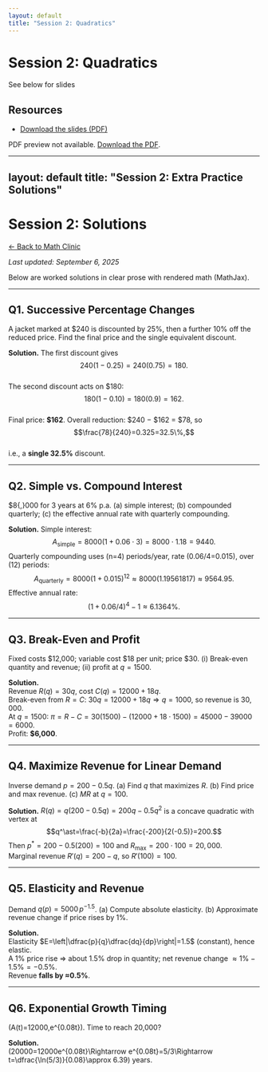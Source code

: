 ```yaml
---
layout: default
title: "Session 2: Quadratics"
---
```


# Session 2: Quadratics

See below for slides

## Resources

* [Download the slides (PDF)](/assets/math-clinic/session-02/Quadratics.pdf)

PDF preview not available. [Download the PDF](/assets/math-clinic/session-02/Quadratics.pdf).




---
layout: default
title: "Session 2: Extra Practice Solutions"
---

# Session 2: Solutions

[← Back to Math Clinic](/courses/math-clinic/)

_Last updated: September 6, 2025_

Below are worked solutions in clear prose with rendered math (MathJax).

---

## Q1. Successive Percentage Changes
A jacket marked at \$240 is discounted by 25%, then a further 10% off the reduced price. Find the final price and the single equivalent discount.

**Solution.** The first discount gives  
$$240(1-0.25)=240(0.75)=180.$$  
The second discount acts on \$180:  
$$180(1-0.10)=180(0.9)=162.$$  
Final price: **\$162**. Overall reduction: \$240 − \$162 = \$78, so  
$$\frac{78}{240}=0.325=32.5\%,$$  
i.e., a **single 32.5%** discount.

---

## Q2. Simple vs. Compound Interest
\$8{,}000 for 3 years at 6% p.a. (a) simple interest; (b) compounded quarterly; (c) the effective annual rate with quarterly compounding.

**Solution.** Simple interest:  
$$A_{\text{simple}}=8000(1+0.06\cdot3)=8000\cdot1.18=9440.$$
Quarterly compounding uses \(n=4\) periods/year, rate \(0.06/4=0.015\), over \(12\) periods:  
$$A_{\text{quarterly}}=8000(1+0.015)^{12}\approx 8000(1.19561817)\approx 9564.95.$$
Effective annual rate:  
$$(1+0.06/4)^4-1\approx 6.1364\%.$$

---

## Q3. Break-Even and Profit
Fixed costs \$12,000; variable cost \$18 per unit; price \$30. (i) Break-even quantity and revenue; (ii) profit at $q=1500$.

**Solution.**  
Revenue $R(q)=30q$, cost $C(q)=12000+18q$.  
Break-even from $R=C$: $30q=12000+18q \Rightarrow q=1000$, so revenue is $30{,}000$.  
At $q=1500$:
$\pi = R-C = 30(1500) - (12000+18\cdot1500) = 45000 - 39000 = 6000$.  
Profit: **\$6,000**.


---

## Q4. Maximize Revenue for Linear Demand
Inverse demand $p=200-0.5q$. (a) Find $q$ that maximizes $R$. (b) Find price and max revenue. (c) $MR$ at $q=100$.

**Solution.** $R(q)=q(200-0.5q)=200q-0.5q^2$ is a concave quadratic with vertex at  
$$q^\ast=\frac{-b}{2a}=\frac{-200}{2(-0.5)}=200.$$
Then $p^\ast=200-0.5(200)=100$ and $R_{\max}=200\cdot100=20{,}000$.  
Marginal revenue $R'(q)=200-q$, so $R'(100)=100$.


---

## Q5. Elasticity and Revenue
Demand $q(p)=5000\,p^{-1.5}$. (a) Compute absolute elasticity. (b) Approximate revenue change if price rises by $1\%$.

**Solution.**  
Elasticity $E=\left|\dfrac{p}{q}\dfrac{dq}{dp}\right|=1.5$ (constant), hence elastic.  
A $1\%$ price rise $\Rightarrow$ about $1.5\%$ drop in quantity; net revenue change $\approx 1\%-1.5\%=-0.5\%$.  
Revenue **falls by ≈0.5%**.


---

## Q6. Exponential Growth Timing
\(A(t)=12000\,e^{0.08t}\). Time to reach 20,000?

**Solution.**  
\(20000=12000e^{0.08t}\Rightarrow e^{0.08t}=5/3\Rightarrow t=\dfrac{\ln(5/3)}{0.08}\approx 6.39\) years.
